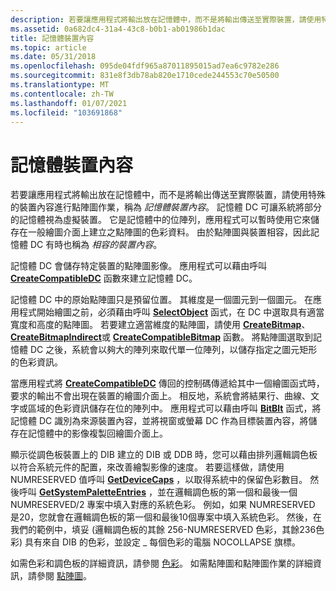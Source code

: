```yaml
---
description: 若要讓應用程式將輸出放在記憶體中，而不是將輸出傳送至實際裝置，請使用特殊的裝置內容進行點陣圖作業，稱為記憶體裝置內容。
ms.assetid: 0a682dc4-31a4-43c8-b0b1-ab01986b1dac
title: 記憶體裝置內容
ms.topic: article
ms.date: 05/31/2018
ms.openlocfilehash: 095de04fdf965a87011895015ad7ea6c9782e286
ms.sourcegitcommit: 831e8f3db78ab820e1710cede244553c70e50500
ms.translationtype: MT
ms.contentlocale: zh-TW
ms.lasthandoff: 01/07/2021
ms.locfileid: "103691868"
---
```

# <a name="memory-device-contexts"></a>記憶體裝置內容

若要讓應用程式將輸出放在記憶體中，而不是將輸出傳送至實際裝置，請使用特殊的裝置內容進行點陣圖作業，稱為 *記憶體裝置內容*。 記憶體 DC 可讓系統將部分的記憶體視為虛擬裝置。 它是記憶體中的位陣列，應用程式可以暫時使用它來儲存在一般繪圖介面上建立之點陣圖的色彩資料。 由於點陣圖與裝置相容，因此記憶體 DC 有時也稱為 *相容的裝置內容*。

記憶體 DC 會儲存特定裝置的點陣圖影像。 應用程式可以藉由呼叫 [**CreateCompatibleDC**](/windows/desktop/api/Wingdi/nf-wingdi-createcompatibledc) 函數來建立記憶體 DC。

記憶體 DC 中的原始點陣圖只是預留位置。 其維度是一個圖元到一個圖元。 在應用程式開始繪圖之前，必須藉由呼叫 [**SelectObject**](/windows/desktop/api/Wingdi/nf-wingdi-selectobject) 函式，在 DC 中選取具有適當寬度和高度的點陣圖。 若要建立適當維度的點陣圖，請使用 [**CreateBitmap**](/windows/desktop/api/Wingdi/nf-wingdi-createbitmap)、 [**CreateBitmapIndirect**](/windows/desktop/api/Wingdi/nf-wingdi-createbitmapindirect)或 [**CreateCompatibleBitmap**](/windows/desktop/api/Wingdi/nf-wingdi-createcompatiblebitmap) 函數。 將點陣圖選取到記憶體 DC 之後，系統會以夠大的陣列來取代單一位陣列，以儲存指定之圖元矩形的色彩資訊。

當應用程式將 [**CreateCompatibleDC**](/windows/desktop/api/Wingdi/nf-wingdi-createcompatibledc) 傳回的控制碼傳遞給其中一個繪圖函式時，要求的輸出不會出現在裝置的繪圖介面上。 相反地，系統會將結果行、曲線、文字或區域的色彩資訊儲存在位的陣列中。 應用程式可以藉由呼叫 [**BitBlt**](/windows/desktop/api/Wingdi/nf-wingdi-bitblt) 函式，將記憶體 DC 識別為來源裝置內容，並將視窗或螢幕 DC 作為目標裝置內容，將儲存在記憶體中的影像複製回繪圖介面上。

顯示從調色板裝置上的 DIB 建立的 DIB 或 DDB 時，您可以藉由排列邏輯調色板以符合系統元件的配置，來改善繪製影像的速度。 若要這樣做，請使用 NUMRESERVED 值呼叫 [**GetDeviceCaps**](/windows/desktop/api/Wingdi/nf-wingdi-getdevicecaps) ，以取得系統中的保留色彩數目。 然後呼叫 [**GetSystemPaletteEntries**](/windows/desktop/api/Wingdi/nf-wingdi-getsystempaletteentries) ，並在邏輯調色板的第一個和最後一個 NUMRESERVED/2 專案中填入對應的系統色彩。 例如，如果 NUMRESERVED 是20，您就會在邏輯調色板的第一個和最後10個專案中填入系統色彩。 然後，在我們的範例中，填妥 (邏輯調色板的其餘 256-NUMRESERVED 色彩，其餘236色彩) 具有來自 DIB 的色彩，並設定 \_ 每個色彩的電腦 NOCOLLAPSE 旗標。

如需色彩和調色板的詳細資訊，請參閱 [色彩](colors.md)。 如需點陣圖和點陣圖作業的詳細資訊，請參閱 [點陣圖](bitmaps.md)。

 

 




